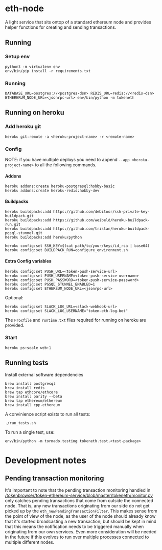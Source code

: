 # eth-node

A light service that sits ontop of a standard ethereum node and provides helper functions for creating and sending transactions.

## Running

### Setup env

```
python3 -m virtualenv env
env/bin/pip install -r requirements.txt
```

### Running

```
DATABASE_URL=postgres://<postgres-dsn> REDIS_URL=redis://<redis-dsn> ETHERERUM_NODE_URL=<jsonrpc-url> env/bin/python -m tokeneth
```

## Running on heroku

### Add heroku git

```
heroku git:remote -a <heroku-project-name> -r <remote-name>
```

### Config

NOTE: if you have multiple deploys you need to append
`--app <heroku-project-name>` to all the following commands.

#### Addons

```
heroku addons:create heroku-postgresql:hobby-basic
heroku addons:create heroku-redis:hobby-dev
```

#### Buildpacks

```
heroku buildpacks:add https://github.com/debitoor/ssh-private-key-buildpack.git
heroku buildpacks:add https://github.com/weibeld/heroku-buildpack-run.git
heroku buildpacks:add https://github.com/tristan/heroku-buildpack-pgsql-stunnel.git
heroku buildpacks:add heroku/python

heroku config:set SSH_KEY=$(cat path/to/your/keys/id_rsa | base64)
heroku config:set BUILDPACK_RUN=configure_environment.sh
```

#### Extra Config variables

```
heroku config:set PUSH_URL=<token-push-service-url>
heroku config:set PUSH_USERNAME=<token-push-service-username>
heroku config:set PUSH_PASSWORD=<token-push-service-password>
heroku config:set PGSQL_STUNNEL_ENABLED=1
heroku config:set ETHEREUM_NODE_URL=<jsonrpc-url>
```

Optional:

```
heroku config:set SLACK_LOG_URL=<slack-webhook-url>
heroku config:set SLACK_LOG_USERNAME="token-eth-log-bot"
```

The `Procfile` and `runtime.txt` files required for running on heroku
are provided.

### Start

```
heroku ps:scale web:1
```

## Running tests

Install external software dependencies

```
brew install postgresql
brew install redis
brew tap ethcore/ethcore
brew install parity --beta
brew tap ethereum/ethereum
brew install cpp-ethereum
```

A convinience script exists to run all tests:
```
./run_tests.sh
```

To run a single test, use:

```
env/bin/python -m tornado.testing tokeneth.test.<test-package>
```

# Development notes

## Pending transaction monitoring

It's important to note that the pending transaction monitoring handled in
[/tokenbrowser/token-ethereum-service/blob/master/tokeneth/monitor.py](`monitor.py`)
only catches pending transactions that come from outside the connected node. That
is, any new transactions originating from our side do not get picked up by the
`eth_newPendingTransactionFilter`. This makes sense from the point of view of the
node, as the user of the node should already know that it's started broadcasting a
new transaction, but should be kept in mind that this means the notification needs
to be triggered manually when originating from our own services. Even more
consideration will be needed in the future if this evolves to run over multiple
processes connected to multiple different nodes.
